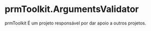 # prmToolkit.ArgumentsValidator
prmToolkit É um projeto responsável por dar apoio a outros projetos.
